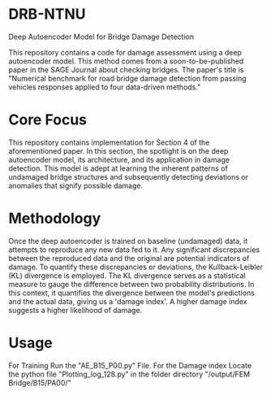 # DRB-NTNU
Deep Autoencoder Model for Bridge Damage Detection


This repository contains a code for damage assessment using a deep autoencoder model. This method comes from a soon-to-be-published paper in the SAGE Journal about checking bridges. The paper's title is "Numerical benchmark for road bridge damage detection from passing vehicles responses applied to four data-driven methods."


# Core Focus

This repository contains implementation for Section 4 of the aforementioned paper. In this section, the spotlight is on the deep autoencoder model, its architecture, and its application in damage detection. This model is adept at learning the inherent patterns of undamaged bridge structures and subsequently detecting deviations or anomalies that signify possible damage.

# Methodology

Once the deep autoencoder is trained on baseline (undamaged) data, it attempts to reproduce any new data fed to it. Any significant discrepancies between the reproduced data and the original are potential indicators of damage. To quantify these discrepancies or deviations, the Kullback-Leibler (KL) divergence is employed. The KL divergence serves as a statistical measure to gauge the difference between two probability distributions. In this context, it quantifies the divergence between the model's predictions and the actual data, giving us a 'damage index'. A higher damage index suggests a higher likelihood of damage.

# Usage

For Training Run the "AE_B15_P00.py" File. 
For the Damage index Locate the python file "Plotting_log_128.py" in the folder directory "/output/FEM Bridge/B15/PA00/"

